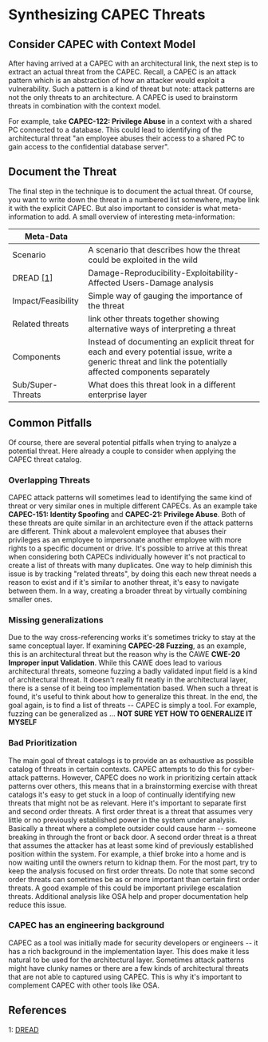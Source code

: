 # Synthesizing CAPEC Threats

## Consider CAPEC with Context Model
After having arrived at a CAPEC with an architectural link, the next step is to extract an actual threat from the CAPEC.
Recall, a CAPEC is an attack pattern which is an abstraction of how an attacker would exploit a vulnerability.
Such a pattern is a kind of threat but note: attack patterns are not the only threats to an architecture.
A CAPEC is used to brainstorm threats in combination with the context model.

For example, take **CAPEC-122: Privilege Abuse** in a context with a shared PC connected to a database.
This could lead to identifying of the architectural threat "an employee abuses their access to a shared PC to gain access to the confidential database server".

## Document the Threat
The final step in the technique is to document the actual threat.
Of course, you want to write down the threat in a numbered list somewhere, maybe link it with the explicit CAPEC.
But also important to consider is what meta-information to add.
A small overview of interesting meta-information:

| Meta-Data  | |
| --- | --- |
| Scenario | A scenario that describes how the threat could be exploited in the wild |
| DREAD [[1]](#references)| Damage-Reproducibility-Exploitability-Affected Users-Damage analysis |
| Impact/Feasibility | Simple way of gauging the importance of the threat |
| Related threats | link other threats together showing alternative ways of interpreting a threat |
| Components | Instead of documenting an explicit threat for each and every potential issue, write a generic threat and link the potentially affected components separately |
| Sub/Super-Threats | What does this threat look in a different enterprise layer


## Common Pitfalls
Of course, there are several potential pitfalls when trying to analyze a potential threat.
Here already a couple to consider when applying the CAPEC threat catalog.

### Overlapping Threats

CAPEC attack patterns will sometimes lead to identifying the same kind of threat or very similar ones in multiple different CAPECs.
As an example take **CAPEC-151: Identity Spoofing** and **CAPEC-21: Privilege Abuse**.
Both of these threats are quite similar in an architecture even if the attack patterns are different.
Think about a malevolent employee that abuses their privileges as an employee to impersonate another employee with more rights to a specific document or drive.
It's possible to arrive at this threat when considering both CAPECs individually however it's not practical to create a list of threats with many duplicates.
One way to help diminish this issue is by tracking "related threats", by doing this each new threat needs a reason to exist and if it's similar to another threat, it's easy to navigate between them.
In a way, creating a broader threat by virtually combining smaller ones.

### Missing generalizations

Due to the way cross-referencing works it's sometimes tricky to stay at the same conceptual layer.
If examining **CAPEC-28 Fuzzing**, as an example, this is an architectural threat but the reason why is the CAWE **CWE-20 Improper input Validation**.
While this CAWE does lead to various architectural threats, someone fuzzing a badly validated input field is a kind of architectural threat.
It doesn't really fit neatly in the architectural layer, there is a sense of it being too implementation based.
When such a threat is found, it's useful to think about how to generalize this threat.
In the end, the goal again, is to find a list of threats -- CAPEC is simply a tool.
For example, fuzzing can be generalized as ... **NOT SURE YET HOW TO GENERALIZE IT MYSELF**

### Bad Prioritization

The main goal of threat catalogs is to provide an as exhaustive as possible catalog of threats in certain contexts.
CAPEC attempts to do this for cyber-attack patterns.
However, CAPEC does no work in prioritizing certain attack patterns over others, this means that in a brainstorming exercise with threat catalogs it's easy to get stuck in a loop of continually identifying new threats that might not be as relevant.
Here it's important to separate first and second order threats.
A first order threat is a threat that assumes very little or no previously established power in the system under analysis.
Basically a threat where a complete outsider could cause harm -- someone breaking in through the front or back door.
A second order threat is a threat that assumes the attacker has at least some kind of previously established position within the system.
For example, a thief broke into a home and is now waiting until the owners return to kidnap them.
For the most part, try to keep the analysis focused on first order threats.
Do note that some second order threats can sometimes be as or more important than certain first order threats.
A good example of this could be important privilege escalation threats.
Additional analysis like OSA help and proper documentation help reduce this issue.

### CAPEC has an engineering background

CAPEC as a tool was initially made for security developers or engineers -- it has a rich background in the implementation layer.
This does make it less natural to be used for the architectural layer.
Sometimes attack patterns might have clunky names or there are a few kinds of architectural threats that are not able to captured using CAPEC.
This is why it's important to complement CAPEC with other tools like OSA.

## References

1: [DREAD](https://en.wikipedia.org/wiki/DREAD_(risk_assessment_model))
